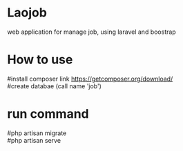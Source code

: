 # Laojob
web application for manage job, using laravel and boostrap
# How to use
#install composer link https://getcomposer.org/download/
<br />
 #create databae (call name 'job')
  # run command
#php artisan migrate
<br />
#php artisan serve
